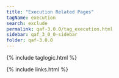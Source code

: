 ```yaml
---
title: "Execution Related Pages"
tagName: execution
search: exclude
permalink: qaf-3.0.0/tag_execution.html
sidebar: qaf_3_0_0-sidebar
folder: qaf-3.0.0
---
```

{% include taglogic.html %}

{% include links.html %}
